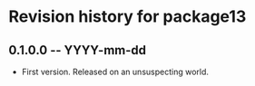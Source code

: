 # Revision history for package13

## 0.1.0.0 -- YYYY-mm-dd

* First version. Released on an unsuspecting world.
